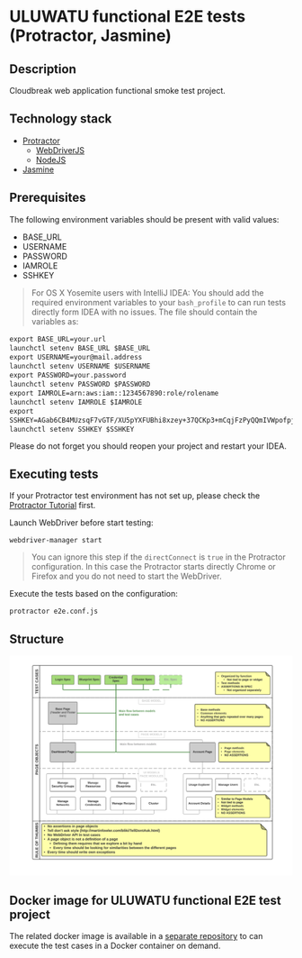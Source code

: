 # ULUWATU functional E2E tests (Protractor, Jasmine)
## Description
Cloudbreak web application functional smoke test project.

## Technology stack
- [Protractor](https://angular.github.io/protractor/#/api)
  - [WebDriverJS](https://code.google.com/p/selenium/wiki/WebDriverJs)
  - [NodeJS](https://nodejs.org/api/)
- [Jasmine](http://jasmine.github.io/)

## Prerequisites
The following environment variables should be present with valid values:
- BASE_URL
- USERNAME
- PASSWORD
- IAMROLE
- SSHKEY

> For OS X Yosemite users with IntelliJ IDEA: You should add the required environment variables to your
`bash_profile` to can run tests directly form IDEA with no issues.
The file should contain the variables as:
```
export BASE_URL=your.url
launchctl setenv BASE_URL $BASE_URL
export USERNAME=your@mail.address
launchctl setenv USERNAME $USERNAME
export PASSWORD=your.password
launchctl setenv PASSWORD $PASSWORD
export IAMROLE=arn:aws:iam::1234567890:role/rolename
launchctl setenv IAMROLE $IAMROLE
export SSHKEY=AGab6CB4MUzsqF7vGTF/XU5pYXFUBhi8xzey+37QCKp3+mCqjFzPyQQmIVWpofpjT7BfcCxH877RzC5YMIi65aBc82Dl6tH6OEiP7
launchctl setenv SSHKEY $SSHKEY
```
Please do not forget you should reopen your project and restart your IDEA.

## Executing tests
If your Protractor test environment has not set up, please check the [Protractor Tutorial](https://angular.github.io/protractor/#/tutorial) first.

Launch WebDriver before start testing:
```
webdriver-manager start
```
> You can ignore this step if the `directConnect` is `true` in the Protractor configuration. In this case the Protractor starts directly Chrome or Firefox and you do not need to start the WebDriver.

Execute the tests based on the configuration:
```
protractor e2e.conf.js
```
## Structure
![](utils/images/UluwatuPageObjects.png)

## Docker image for ULUWATU functional E2E test project

The related docker image is available in a [separate repository](https://github.com/aszegedi/docker-e2e-protractor) to can execute the test cases in a Docker container on demand. 
